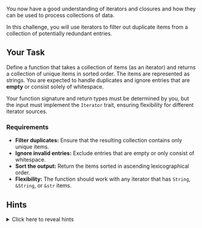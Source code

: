 You now have a good understanding of iterators and closures and how they can be used to process collections of data.

In this challenge, you will use iterators to filter out duplicate items from a collection of potentially redundant entries.

## Your Task

Define a function that takes a collection of items (as an iterator) and returns a collection of unique items in sorted order. The items are represented as strings. You are expected to handle duplicates and ignore entries that are **empty** or consist solely of whitespace.

Your function signature and return types must be determined by you, but the input must implement the `Iterator` trait, ensuring flexibility for different iterator sources.

### Requirements

- **Filter duplicates:** Ensure that the resulting collection contains only unique items.
- **Ignore invalid entries:** Exclude entries that are empty or only consist of whitespace.
- **Sort the output:** Return the items sorted in ascending lexicographical order.
- **Flexibility:** The function should work with any iterator that has `String`, `&String`, or `&str` items.

## Hints

<details>
<summary>Click here to reveal hints</summary>

- Use trait bounds to ensure that the input iterator can provide items that can be converted to strings. e.g.
  ```rust
  fn unique_items<I, T>(items: I) -> Vec<String>
  where
        I: Iterator<Item = T>,
        T: AsRef<str>,
  {
      // Your code here
  }
  ```
- Use a `HashSet` to track unique items.
- Use the `filter_map` method to remove invalid entries (e.g., empty or whitespace-only strings).
- You can use the `trim` method on strings to handle whitespace effectively.
- `HashSet` provides a method `inesert` that returns a `bool` indicating whether the item was already present.
- To sort, you can convert to a `Vec` and call the `sort` method.

</details>
